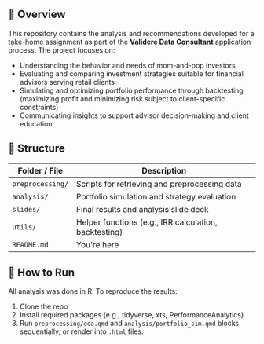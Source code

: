 ## 📌 Overview

This repository contains the analysis and recommendations developed for a take-home assignment as part of the **Validere Data Consultant** application process. The project focuses on:
- Understanding the behavior and needs of mom-and-pop investors
- Evaluating and comparing investment strategies suitable for financial advisors serving retail clients
- Simulating and optimizing portfolio performance through backtesting (maximizing profit and minimizing risk subject to client-specific constraints)
- Communicating insights to support advisor decision-making and client education
  
## 📂 Structure

| Folder / File      | Description                                     |
|--------------------|-------------------------------------------------|
| `preprocessing/`   | Scripts for retrieving and preprocessing data   |
| `analysis/`        | Portfolio simulation and strategy evaluation    |
| `slides/`          | Final results and analysis slide deck           |
| `utils/`           | Helper functions (e.g., IRR calculation, backtesting) |
| `README.md`        | You're here                                     |

## 🚀 How to Run

All analysis was done in R. To reproduce the results:
1. Clone the repo
2. Install required packages (e.g., tidyverse, xts, PerformanceAnalytics)
3. Run `preprocessing/eda.qmd` and `analysis/portfolio_sim.qmd` blocks sequentially, or render into `.html` files.
